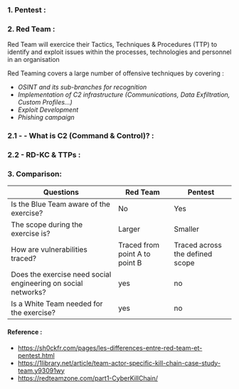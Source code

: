 ### 1. Pentest :


### 2. Red Team :


Red Team will exercice their Tactics, Techniques & Procedures (TTP) to identify and exploit issues within the processes, technologies and personnel in an organisation

Red Teaming covers a large number of offensive techniques by covering :

- *OSINT and its sub-branches for recognition*
- *Implementation of C2 infrastructure (Communications, Data Exfiltration, Custom Profiles...)*
- *Exploit Development*
- *Phishing campaign*



### 2.1 - - What is C2 (Command & Control)? :




### 2.2 - RD-KC & TTPs :



### 3. Comparison:


Questions | Red Team | Pentest |
 --- | --- | --- |
Is the Blue Team aware of the exercise? | No | Yes
The scope during the exercise is? | Larger | Smaller
How are vulnerabilities traced? | Traced from point A to point B | Traced across the defined scope
Does the exercise need social engineering on social networks? | yes | no
Is a White Team needed for the exercise? | yes | no












#### Reference :
- https://sh0ckfr.com/pages/les-differences-entre-red-team-et-pentest.html
- https://1library.net/article/team-actor-specific-kill-chain-case-study-team.y93091wy
- https://redteamzone.com/part1-CyberKillChain/
